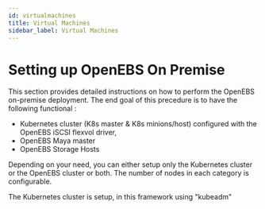 ```yaml
---
id: virtualmachines
title: Virtual Machines
sidebar_label: Virtual Machines
---
```




Setting up OpenEBS On Premise
=============================

This section provides detailed instructions on how to perform the
OpenEBS on-premise deployment. The end goal of this precedure is to have
the following functional :

-   Kubernetes cluster (K8s master & K8s minions/host) configured with
    the OpenEBS iSCSI flexvol driver,
-   OpenEBS Maya master
-   OpenEBS Storage Hosts

Depending on your need, you can either setup only the Kubernetes cluster
or the OpenEBS cluster or both. The number of nodes in each category is
configurable.

The Kubernetes cluster is setup, in this framework using "kubeadm"



<!-- Hotjar Tracking Code for https://docs.openebs.io -->
<script>
  

```
   (function(h,o,t,j,a,r){
   h.hj=h.hj||function(){(h.hj.q=h.hj.q||[]).push(arguments)};
   h._hjSettings={hjid:785693,hjsv:6};
   a=o.getElementsByTagName('head')[0];
   r=o.createElement('script');r.async=1;
   r.src=t+h._hjSettings.hjid+j+h._hjSettings.hjsv;
   a.appendChild(r);
   })(window,document,'https://static.hotjar.com/c/hotjar-','.js?sv=');
```

 
</script>